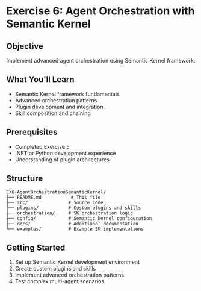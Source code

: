 # Exercise 6: Agent Orchestration with Semantic Kernel

## Objective
Implement advanced agent orchestration using Semantic Kernel framework.

## What You'll Learn
- Semantic Kernel framework fundamentals
- Advanced orchestration patterns
- Plugin development and integration
- Skill composition and chaining

## Prerequisites
- Completed Exercise 5
- .NET or Python development experience
- Understanding of plugin architectures

## Structure
```
EX6-AgentOrchestrationSemanticKernel/
├── README.md           # This file
├── src/               # Source code
├── plugins/           # Custom plugins and skills
├── orchestration/     # SK orchestration logic
├── config/            # Semantic Kernel configuration
├── docs/              # Additional documentation
└── examples/          # Example SK implementations
```

## Getting Started
1. Set up Semantic Kernel development environment
2. Create custom plugins and skills
3. Implement advanced orchestration patterns
4. Test complex multi-agent scenarios
